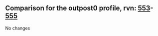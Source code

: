 ## Comparison for the outpost0 profile, rvn: [553](https://github.com/PRO100KatYT/FortniteProfileRevisions/tree/main/profiles/outpost0/553%20outpost0.json)-[555](https://github.com/PRO100KatYT/FortniteProfileRevisions/tree/main/profiles/outpost0/555%20outpost0.json)

No changes
